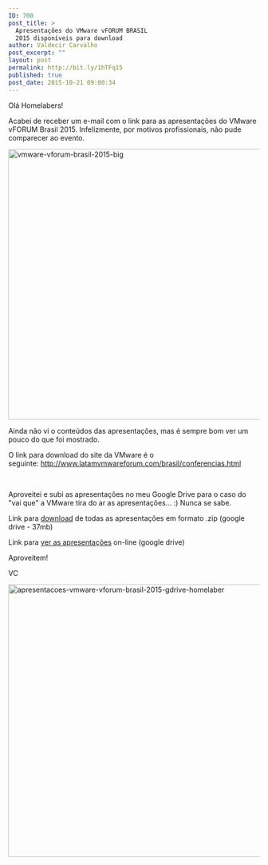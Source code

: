 ```yaml
---
ID: 700
post_title: >
  Apresentações do VMware vFORUM BRASIL
  2015 disponíveis para download
author: Valdecir Carvalho
post_excerpt: ""
layout: post
permalink: http://bit.ly/1hTFq15
published: true
post_date: 2015-10-21 09:00:34
---
```

Olá Homelabers!

Acabei de receber um e-mail com o link para as apresentações do VMware vFORUM Brasil 2015. Infelizmente, por motivos profissionais, não pude comparecer ao evento.

<img class="aligncenter wp-image-704 size-full" src="http://homelaber.com.br/site/wp-content/uploads/2015/10/vmware-vforum-brasil-2015-big.png" alt="vmware-vforum-brasil-2015-big" width="963" height="542" />

Ainda não vi o conteúdos das apresentações, mas é sempre bom ver um pouco do que foi mostrado.

O link para download do site da VMware é o seguinte: <a href="http://www.latamvmwareforum.com/brasil/conferencias.html" target="_blank">http://www.latamvmwareforum.com/brasil/conferencias.html</a>

<!--more-->

&nbsp;

Aproveitei e subi as apresentações no meu Google Drive para o caso do "vai que" a VMware tira do ar as apresentações... :) Nunca se sabe.

Link para <a href="http://bit.ly/apresentacoesvFORUMBR15-zip">download</a> de todas as apresentações em formato .zip (google drive - 37mb)

Link para <a href="http://bit.ly/apresentacoesvFORUMBR15" target="_blank">ver as apresentações</a> on-line (google drive)

Aproveitem!

VC

<img class="aligncenter wp-image-702 size-large" src="http://homelaber.com.br/site/wp-content/uploads/2015/10/apresentacoes-vmware-vforum-brasil-2015-gdrive-homelaber-1024x546.png" alt="apresentacoes-vmware-vforum-brasil-2015-gdrive-homelaber" width="1024" height="546" />